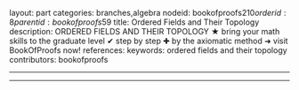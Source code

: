 layout: part
categories: branches,algebra
nodeid: bookofproofs$210
orderid: 8
parentid: bookofproofs$59
title: Ordered Fields and Their Topology
description: ORDERED FIELDS AND THEIR TOPOLOGY ★ bring your math skills to the graduate level ✔ step by step ✚ by the axiomatic method ➜ visit BookOfProofs now!
references: 
keywords: ordered fields and their topology
contributors: bookofproofs

---


---


